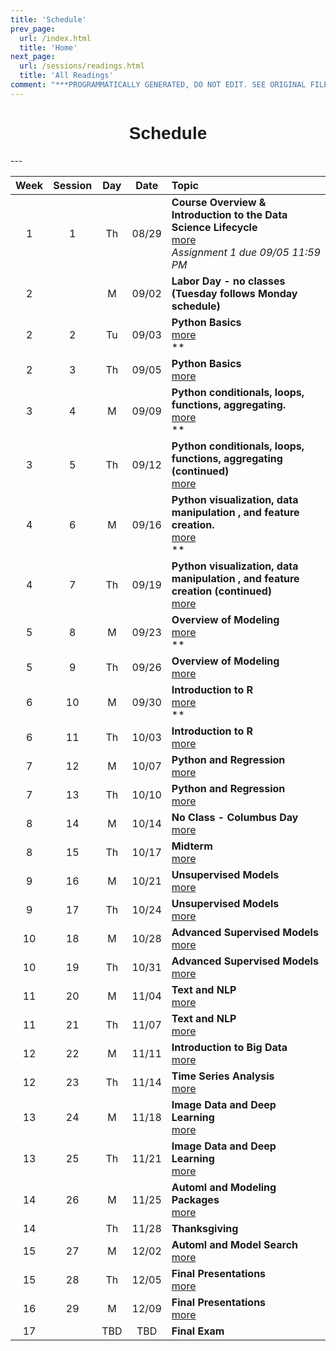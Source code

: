 ```yaml
---
title: 'Schedule'
prev_page:
  url: /index.html
  title: 'Home'
next_page:
  url: /sessions/readings.html
  title: 'All Readings'
comment: "***PROGRAMMATICALLY GENERATED, DO NOT EDIT. SEE ORIGINAL FILES IN /content***"
---
```

<h1  style="font-family:  Verdana,  Geneva,  sans-serif;  text-align:center;">Schedule</h1> 
--- 

|  Week    |  Session  |    Day    |  Date    |  Topic  |
|  :---:  |  :-----:  |  :---:  |  :---:  |  :----  |
|  1  |  1  |  Th  |  08/29  |  **Course  Overview  &  Introduction  to  the  Data  Science  Lifecycle**  <br>  [more](https://rpi.analyticsdojo.com/sessions/session1.html)  <br>  *Assignment  1  due  09/05  11:59  PM*  <br>  |
|  2  |    |  M  |  09/02  |  **Labor  Day  -  no  classes  (Tuesday  follows  Monday  schedule)**  <br>    |
|  2  |  2  |  Tu  |  09/03  |  **Python  Basics**  <br>  [more](https://rpi.analyticsdojo.com/sessions/session2.html)  <br>  **  <br>  |
|  2  |  3  |  Th  |  09/05  |  **Python  Basics**  <br>  [more](https://rpi.analyticsdojo.com/sessions/session3.html)  |
|  3  |  4  |  M  |  09/09  |  **Python  conditionals,  loops,  functions,  aggregating.**  <br>  [more](https://rpi.analyticsdojo.com/sessions/session4.html)  <br>  **  <br>  |
|  3  |  5  |  Th  |  09/12  |  **Python  conditionals,  loops,  functions,  aggregating  (continued)**  <br>  [more](https://rpi.analyticsdojo.com/sessions/session5.html)  |
|  4  |  6  |  M  |  09/16  |  **Python  visualization,  data  manipulation  ,  and  feature  creation.**  <br>  [more](https://rpi.analyticsdojo.com/sessions/session6.html)  <br>  **  <br>  |
|  4  |  7  |  Th  |  09/19  |  **Python  visualization,  data  manipulation  ,  and  feature  creation  (continued)**  <br>  [more](https://rpi.analyticsdojo.com/sessions/session7.html)  |
|  5  |  8  |  M  |  09/23  |  **Overview  of  Modeling**  <br>  [more](https://rpi.analyticsdojo.com/sessions/session8.html)  <br>  **  <br>  |
|  5  |  9  |  Th  |  09/26  |  **Overview  of  Modeling**  <br>  [more](https://rpi.analyticsdojo.com/sessions/session9.html)  |
|  6  |  10  |  M  |  09/30  |  **Introduction  to  R**  <br>  [more](https://rpi.analyticsdojo.com/sessions/session10.html)  <br>  **  <br>  |
|  6  |  11  |  Th  |  10/03  |  **Introduction  to  R**  <br>  [more](https://rpi.analyticsdojo.com/sessions/session11.html)  |
|  7  |  12  |  M  |  10/07  |  **Python  and  Regression**  <br>  [more](https://rpi.analyticsdojo.com/sessions/session12.html)  |
|  7  |  13  |  Th  |  10/10  |  **Python  and  Regression**  <br>  [more](https://rpi.analyticsdojo.com/sessions/session13.html)  |
|  8  |  14  |  M  |  10/14  |  **No  Class  -  Columbus  Day**  <br>  [more](https://rpi.analyticsdojo.com/sessions/session14.html)  |
|  8  |  15  |  Th  |  10/17  |  **Midterm**  <br>  [more](https://rpi.analyticsdojo.com/sessions/session15.html)  |
|  9  |  16  |  M  |  10/21  |  **Unsupervised  Models**  <br>  [more](https://rpi.analyticsdojo.com/sessions/session16.html)  |
|  9  |  17  |  Th  |  10/24  |  **Unsupervised  Models**  <br>  [more](https://rpi.analyticsdojo.com/sessions/session17.html)  |
|  10  |  18  |  M  |  10/28  |  **Advanced  Supervised  Models**  <br>  [more](https://rpi.analyticsdojo.com/sessions/session18.html)  |
|  10  |  19  |  Th  |  10/31  |  **Advanced  Supervised  Models**  <br>  [more](https://rpi.analyticsdojo.com/sessions/session19.html)  |
|  11  |  20  |  M  |  11/04  |  **Text  and  NLP**  <br>  [more](https://rpi.analyticsdojo.com/sessions/session20.html)  |
|  11  |  21  |  Th  |  11/07  |  **Text  and  NLP**  <br>  [more](https://rpi.analyticsdojo.com/sessions/session21.html)  |
|  12  |  22  |  M  |  11/11  |  **Introduction  to  Big  Data**  <br>  [more](https://rpi.analyticsdojo.com/sessions/session22.html)  |
|  12  |  23  |  Th  |  11/14  |  **Time  Series  Analysis**  <br>  [more](https://rpi.analyticsdojo.com/sessions/session23.html)  |
|  13  |  24  |  M  |  11/18  |  **Image  Data  and  Deep  Learning**  <br>  [more](https://rpi.analyticsdojo.com/sessions/session24.html)  |
|  13  |  25  |  Th  |  11/21  |  **Image  Data  and  Deep  Learning**  <br>  [more](https://rpi.analyticsdojo.com/sessions/session25.html)  |
|  14  |  26  |  M  |  11/25  |  **Automl  and  Modeling  Packages**  <br>  [more](https://rpi.analyticsdojo.com/sessions/session26.html)  |
|  14  |    |  Th  |  11/28  |  **Thanksgiving**  <br>    |
|  15  |  27  |  M  |  12/02  |  **Automl  and  Model  Search**  <br>  [more](https://rpi.analyticsdojo.com/sessions/session27.html)  |
|  15  |  28  |  Th  |  12/05  |  **Final  Presentations**  <br>  [more](https://rpi.analyticsdojo.com/sessions/session28.html)  |
|  16  |  29  |  M  |  12/09  |  **Final  Presentations**  <br>  [more](https://rpi.analyticsdojo.com/sessions/session29.html)  |
|  17  |    |  TBD  |  TBD  |  **Final  Exam**  <br>    |

